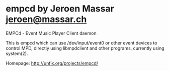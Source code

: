 empcd by Jeroen Massar <jeroen@massar.ch>
=====

EMPCd - Event Music Player Client daemon

This is empcd which can use /dev/input/event0 or other event devices to control MPD, directly
using libmpdclient and other programs, currently using system(2).

Homepage: http://unfix.org/projects/empcd/

